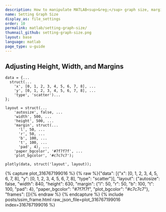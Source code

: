 ```yaml
---
description: How to manipulate MATLAB<sup>&reg;</sup> graph size, margins and background color.
name: Setting Graph Size
display_as: file_settings
order: 10
permalink: matlab/setting-graph-size/
thumnail_github: setting-graph-size.png
layout: base
language: matlab
page_type: u-guide
---
```



## Adjusting Height, Width, and Margins


```{matlab}
data = {...
  struct(...
    'x', [0, 1, 2, 3, 4, 5, 6, 7, 8], ...
    'y', [0, 1, 2, 3, 4, 5, 6, 7, 8], ...
    'type', 'scatter')...
};

layout = struct(...
    'autosize', false, ...
    'width', 500, ...
    'height', 500, ...
    'margin', struct(...
      'l', 50, ...
      'r', 50, ...
      'b', 100, ...
      't', 100, ...
      'pad', 4), ...
    'paper_bgcolor', '#7f7f7f', ...
    'plot_bgcolor', '#c7c7c7');

plotly(data, struct('layout', layout));
```
{% capture plot_316767199016 %}
{% raw %}{"data": [{"x": [0, 1, 2, 3, 4, 5, 6, 7, 8], "y": [0, 1, 2, 3, 4, 5, 6, 7, 8], "type": "scatter"}], "layout": {"autosize": false, "width": 840, "height": 630, "margin": {"l": 50, "r": 50, "b": 100, "t": 100, "pad": 4}, "paper_bgcolor": "#7f7f7f", "plot_bgcolor": "#c7c7c7"}, "frames": []}{% endraw %}
{% endcapture %}
{% include posts/ssim_frame.html raw_json_file=plot_316767199016 index=316767199016 %}


<!--------------------- EXAMPLE BREAK ------------------------->
